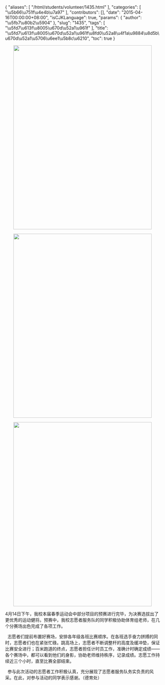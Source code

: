 {
    "aliases": [
        "/html/students/volunteer/1435.html"
    ],
    "categories": [
        "\u5b66\u751f\u4e4b\u7a97"
    ],
    "contributors": [],
    "date": "2015-04-16T00:00:00+08:00",
    "isCJKLanguage": true,
    "params": {
        "author": "\u5fb7\u80b2\u5904"
    },
    "slug": "1435",
    "tags": [
        "\u5fd7\u613f\u8005\u670d\u52a1\u961f"
    ],
    "title": "\u5fd7\u613f\u8005\u670d\u52a1\u961f\u8fd0\u52a8\u4f1a\u9884\u8d5b\u670d\u52a1\u5706\u6ee1\u5b8c\u6210",
    "toc": true
}


<img
    src="https://cdn.tfls.online/mirror/full/04af1bee0a22f7e0e3645229b4caced94514f46d.jpg"
    style="display:block;margin-left:auto;margin-right:auto;"
    decoding="async"
    fetchpriority="auto"
    loading="lazy"
    height="600"
    width="450"
/>





<img
    src="https://cdn.tfls.online/mirror/full/a370c4779b4a82bc079f190185212f5ae4b45b50.jpg"
    style="display:block;margin-left:auto;margin-right:auto;"
    decoding="async"
    fetchpriority="auto"
    loading="lazy"
    height="600"
    width="450"
/>





<img
    src="https://cdn.tfls.online/mirror/full/f97fec0d3986ec1e47577bd208e8f511e87f0e75.jpg"
    style="display:block;margin-left:auto;margin-right:auto;"
    decoding="async"
    fetchpriority="auto"
    loading="lazy"
    height="600"
    width="450"
/>




  





4月14日下午，我校本届春季运动会中部分项目的预赛进行完毕，为决赛选拔出了更优秀的运动健将。预赛中，我校志愿者服务队的同学积极协助体育组老师，在几个分赛场出色完成了各项工作。  

   志愿者们提前布置好赛场，安排各年级各班比赛顺序。在各班选手奋力拼搏的同时，志愿者们也在紧张忙碌。跳高场上，志愿者不断调整杆的高度及缓冲垫，保证比赛安全进行；百米跑道的终点，志愿者担任计时员工作，准确计时确定成绩——各个赛场中，都可以看到他们的身影，协助老师维持秩序，记录成绩。志愿工作持续近三个小时，直至比赛全部结束。  

   参与此次活动的志愿者工作积极认真，充分展现了志愿者服务队务实负责的风采。在此，对参与活动的同学表示感谢。（德育处）




  



